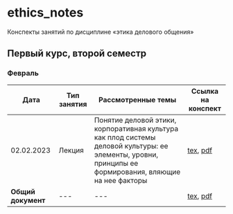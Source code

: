 # ethics_notes

Конспекты занятий по дисциплине «этика делового общения» 

## Первый курс, второй семестр

### Февраль

| Дата | Тип занятия | Рассмотренные темы | Ссылка на конспект |
|------|-------------|--------------------|--------------------|
| 02.02.2023 | Лекция | Понятие деловой этики, корпоративная культура как плод системы деловой культуры: ее элементы, уровни, принципы ее формирования, вляющие на нее факторы | [tex](semester_01/february/sources/02-02-2023.tex), [pdf](semester_01/february/renders/02-02-2023.pdf)       |
| **Общий документ** | --- | --- | [tex](semester_01/february/sources/february.tex), [pdf](semester_01/february/renders/february.pdf) |
